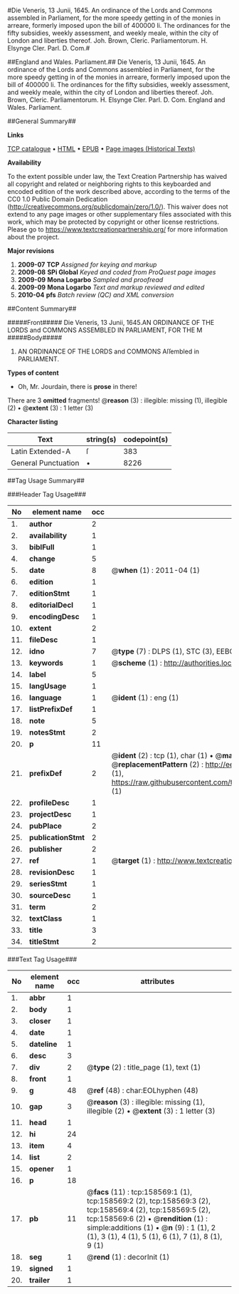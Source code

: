 #Die Veneris, 13 Junii, 1645. An ordinance of the Lords and Commons assembled in Parliament, for the more speedy getting in of the monies in arreare, formerly imposed upon the bill of 400000 li. The ordinances for the fifty subsidies, weekly assessment, and weekly meale, within the city of London and liberties thereof. Joh. Brown, Cleric. Parliamentorum. H. Elsynge Cler. Parl. D. Com.#

##England and Wales. Parliament.##
Die Veneris, 13 Junii, 1645. An ordinance of the Lords and Commons assembled in Parliament, for the more speedy getting in of the monies in arreare, formerly imposed upon the bill of 400000 li. The ordinances for the fifty subsidies, weekly assessment, and weekly meale, within the city of London and liberties thereof. Joh. Brown, Cleric. Parliamentorum. H. Elsynge Cler. Parl. D. Com.
England and Wales. Parliament.

##General Summary##

**Links**

[TCP catalogue](http://www.ota.ox.ac.uk/tcp/)  • 
[HTML](http://tei.it.ox.ac.uk/tcp/Texts-HTML/free/A83/A83215.html)  • 
[EPUB](http://tei.it.ox.ac.uk/tcp/Texts-EPUB/free/A83/A83215.epub) • 
[Page images (Historical Texts)](https://historicaltexts.jisc.ac.uk/eebo-99860906e)

**Availability**

To the extent possible under law, the Text Creation Partnership has waived all copyright and related or neighboring rights to this keyboarded and encoded edition of the work described above, according to the terms of the CC0 1.0 Public Domain Dedication (http://creativecommons.org/publicdomain/zero/1.0/). This waiver does not extend to any page images or other supplementary files associated with this work, which may be protected by copyright or other license restrictions. Please go to https://www.textcreationpartnership.org/ for more information about the project.

**Major revisions**

1. __2009-07__ __TCP__ *Assigned for keying and markup*
1. __2009-08__ __SPi Global__ *Keyed and coded from ProQuest page images*
1. __2009-09__ __Mona Logarbo__ *Sampled and proofread*
1. __2009-09__ __Mona Logarbo__ *Text and markup reviewed and edited*
1. __2010-04__ __pfs__ *Batch review (QC) and XML conversion*

##Content Summary##

#####Front#####
Die Veneris, 13 Junii, 1645.AN ORDINANCE OF THE LORDS and COMMONS ASSEMBLED IN PARLIAMENT, FOR THE M
#####Body#####

1. AN ORDINANCE OF THE LORDS and COMMONS Aſſembled in PARLIAMENT.

**Types of content**

  * Oh, Mr. Jourdain, there is **prose** in there!

There are 3 **omitted** fragments! 
 @__reason__ (3) : illegible: missing (1), illegible (2)  •  @__extent__ (3) : 1 letter (3)

**Character listing**


|Text|string(s)|codepoint(s)|
|---|---|---|
|Latin Extended-A|ſ|383|
|General Punctuation|•|8226|

##Tag Usage Summary##

###Header Tag Usage###

|No|element name|occ|attributes|
|---|---|---|---|
|1.|__author__|2||
|2.|__availability__|1||
|3.|__biblFull__|1||
|4.|__change__|5||
|5.|__date__|8| @__when__ (1) : 2011-04 (1)|
|6.|__edition__|1||
|7.|__editionStmt__|1||
|8.|__editorialDecl__|1||
|9.|__encodingDesc__|1||
|10.|__extent__|2||
|11.|__fileDesc__|1||
|12.|__idno__|7| @__type__ (7) : DLPS (1), STC (3), EEBO-CITATION (1), PROQUEST (1), VID (1)|
|13.|__keywords__|1| @__scheme__ (1) : http://authorities.loc.gov/ (1)|
|14.|__label__|5||
|15.|__langUsage__|1||
|16.|__language__|1| @__ident__ (1) : eng (1)|
|17.|__listPrefixDef__|1||
|18.|__note__|5||
|19.|__notesStmt__|2||
|20.|__p__|11||
|21.|__prefixDef__|2| @__ident__ (2) : tcp (1), char (1)  •  @__matchPattern__ (2) : ([0-9\-]+):([0-9IVX]+) (1), (.+) (1)  •  @__replacementPattern__ (2) : http://eebo.chadwyck.com/downloadtiff?vid=$1&page=$2 (1), https://raw.githubusercontent.com/textcreationpartnership/Texts/master/tcpchars.xml#$1 (1)|
|22.|__profileDesc__|1||
|23.|__projectDesc__|1||
|24.|__pubPlace__|2||
|25.|__publicationStmt__|2||
|26.|__publisher__|2||
|27.|__ref__|1| @__target__ (1) : http://www.textcreationpartnership.org/docs/. (1)|
|28.|__revisionDesc__|1||
|29.|__seriesStmt__|1||
|30.|__sourceDesc__|1||
|31.|__term__|2||
|32.|__textClass__|1||
|33.|__title__|3||
|34.|__titleStmt__|2||


###Text Tag Usage###

|No|element name|occ|attributes|
|---|---|---|---|
|1.|__abbr__|1||
|2.|__body__|1||
|3.|__closer__|1||
|4.|__date__|1||
|5.|__dateline__|1||
|6.|__desc__|3||
|7.|__div__|2| @__type__ (2) : title_page (1), text (1)|
|8.|__front__|1||
|9.|__g__|48| @__ref__ (48) : char:EOLhyphen (48)|
|10.|__gap__|3| @__reason__ (3) : illegible: missing (1), illegible (2)  •  @__extent__ (3) : 1 letter (3)|
|11.|__head__|1||
|12.|__hi__|24||
|13.|__item__|4||
|14.|__list__|2||
|15.|__opener__|1||
|16.|__p__|18||
|17.|__pb__|11| @__facs__ (11) : tcp:158569:1 (1), tcp:158569:2 (2), tcp:158569:3 (2), tcp:158569:4 (2), tcp:158569:5 (2), tcp:158569:6 (2)  •  @__rendition__ (1) : simple:additions (1)  •  @__n__ (9) : 1 (1), 2 (1), 3 (1), 4 (1), 5 (1), 6 (1), 7 (1), 8 (1), 9 (1)|
|18.|__seg__|1| @__rend__ (1) : decorInit (1)|
|19.|__signed__|1||
|20.|__trailer__|1||
